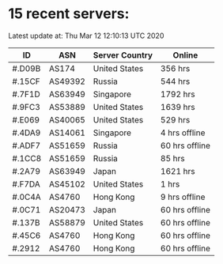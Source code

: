 # 15 recent servers:

Latest update at: Thu Mar 12 12:10:13 UTC 2020

| ID | ASN | Server Country | Online |
| -- | --- | -------------- | ------ |
| #.D09B | AS174 | United States | 356 hrs |
| #.15CF | AS49392 | Russia | 544 hrs |
| #.7F1D | AS63949 | Singapore | 1792 hrs |
| #.9FC3 | AS53889 | United States | 1639 hrs |
| #.E069 | AS40065 | United States | 529 hrs |
| #.4DA9 | AS14061 | Singapore | 4 hrs offline |
| #.ADF7 | AS51659 | Russia | 60 hrs offline |
| #.1CC8 | AS51659 | Russia | 85 hrs |
| #.2A79 | AS63949 | Japan | 1621 hrs |
| #.F7DA | AS45102 | United States | 1 hrs |
| #.0C4A | AS4760 | Hong Kong | 9 hrs offline |
| #.0C71 | AS20473 | Japan | 60 hrs offline |
| #.137B | AS58879 | United States | 60 hrs offline |
| #.45C6 | AS4760 | Hong Kong | 60 hrs offline |
| #.2912 | AS4760 | Hong Kong | 60 hrs offline |

